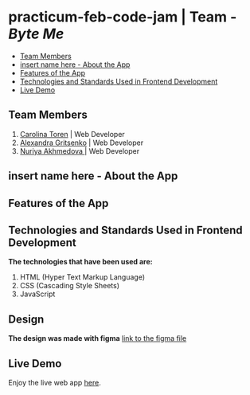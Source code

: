 # practicum-feb-code-jam | Team - _Byte Me_

- [Team Members](#team-members)
- [insert name here - About the App](#insert-name-here---about-the-app)
- [Features of the App](#features-of-the-app)
- [Technologies and Standards Used in Frontend Development](#technologies-and-standards-used-in-frontend-development)
- [Live Demo](#live-demo)

## Team Members

1. [Carolina Toren](https://github.com/Carolina-Toren) | Web Developer
2. [Alexandra Gritsenko](https://github.com/Sashikbear) | Web Developer
3. [Nuriya Akhmedova ](https://github.com/NuriyaAkh) | Web Developer

## insert name here - About the App

## Features of the App

## Technologies and Standards Used in Frontend Development

**The technologies that have been used are:**

1. HTML (Hyper Text Markup Language)
2. CSS (Cascading Style Sheets)
3. JavaScript

## Design

**The design was made with figma**
[link to the figma file](https://www.figma.com/file/niR3WJqxMpuxpvIxVCyzMg/Ideas-for-code-jam?node-id=0%3A1)

## Live Demo

Enjoy the live web app [here]().
